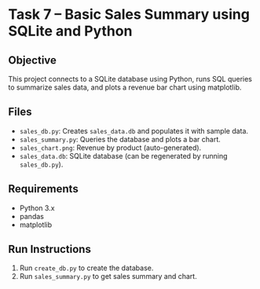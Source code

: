 
# Task 7 – Basic Sales Summary using SQLite and Python

## Objective
This project connects to a SQLite database using Python, runs SQL queries to summarize sales data, and plots a revenue bar chart using matplotlib.

## Files
- `sales_db.py`: Creates `sales_data.db` and populates it with sample data.
- `sales_summary.py`: Queries the database and plots a bar chart.
- `sales_chart.png`: Revenue by product (auto-generated).
- `sales_data.db`: SQLite database (can be regenerated by running `sales_db.py`).

## Requirements
- Python 3.x
- pandas
- matplotlib

## Run Instructions
1. Run `create_db.py` to create the database.
2. Run `sales_summary.py` to get sales summary and chart.
